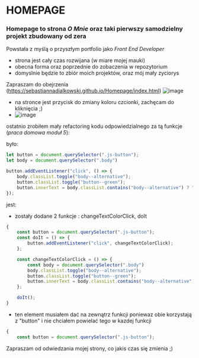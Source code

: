 # HOMEPAGE 


### Homepage to strona *O Mnie* oraz taki pierwszy samodzielny projekt zbudowany od zera

Powstała z myślą o przyszłym portfolio jako *Front End Developer*

- strona jest cały czas rozwijana (w miare mojej mauki)
- obecna forma oraz poprzednie do zobaczenia w repozytorium 
- domyslnie będzie to zbiór moich projektów, oraz mój mały zyciorys 

Zapraszam do obejrzenia (https://sebastiannadialkowski.github.io/Homepage/index.html)
![image](https://user-images.githubusercontent.com/121190741/211201983-4401a998-55da-418c-81d5-10d904593a62.png)



- na stronce jest przycisk do zmiany koloru czcionki, zachęcam do kliknięcia ;)
- ![image](https://user-images.githubusercontent.com/121190741/211202097-650adda8-479c-4c6e-9344-01049c70e8a4.png)


ostatnio zrobiłem mały refactoring kodu odpowiedzialnego za tą funkcje (*praca domowa moduł 5*):

było:
```javascript
let button = document.querySelector(".js-button");
let body = document.querySelector(".body")

button.addEventListener("click", () => {
    body.classList.toggle("body--alternative");
    button.classList.toggle("button--green");
    button.innerText = body.classList.contains("body--alternative") ? " zielony " : " czerwony "
});
```

jest:

- zostały dodane 2 funkcje : changeTextColorClick, doIt 

```javascript
{
    const button = document.querySelector(".js-button");
    const doIt = () => {
        button.addEventListener("click", changeTextColorClick);
    };

    const changeTextColorClick = () => {
        const body = document.querySelector(".body")
        body.classList.toggle("body--alternative");
        button.classList.toggle("button--green");
        button.innerText = body.classList.contains("body--alternative") ? " zielony " : " czerwony "
    };

    doIt();
}
```

- ten element musiałem dać na zewnątrz funkcji poniewaz obie korzystają z "button" i nie chciałem powielać tego w kazdej funkcji

```javascript
{
    const button = document.querySelector(".js-button");
```

Zapraszam od odwiedzania mojej strony, co jakis czas się zmienia ;)


